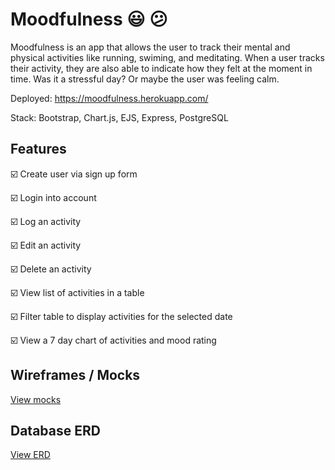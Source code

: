 # Moodfulness :smiley: :confused:

Moodfulness is an app that allows the user to track their mental and physical activities like running, swiming, and meditating. When a user tracks their activity, they are also able to indicate how they felt at the moment in time. Was it a stressful day? Or maybe the user was feeling calm.

Deployed: https://moodfulness.herokuapp.com/

Stack: Bootstrap, Chart.js, EJS, Express, PostgreSQL

## Features

:ballot_box_with_check: Create user via sign up form

:ballot_box_with_check: Login into account

:ballot_box_with_check: Log an activity

:ballot_box_with_check: Edit an activity

:ballot_box_with_check: Delete an activity

:ballot_box_with_check: View list of activities in a table

:ballot_box_with_check: Filter table to display activities for the selected date

:ballot_box_with_check: View a 7 day chart of activities and mood rating

## Wireframes / Mocks

[View mocks](https://drive.google.com/file/d/1LPsdF-UT-8aMQtY8OZG4_JoxAMdcesGs/view?usp=sharing)

## Database ERD

[View ERD](https://drive.google.com/file/d/1cTnziqYRYkNARFd1KVk-AHq9P61VMM5e/view?usp=sharing)

